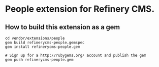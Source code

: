# People extension for Refinery CMS.

## How to build this extension as a gem

    cd vendor/extensions/people
    gem build refinerycms-people.gemspec
    gem install refinerycms-people.gem

    # Sign up for a http://rubygems.org/ account and publish the gem
    gem push refinerycms-people.gem